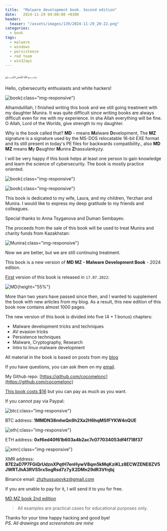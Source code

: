 ```yaml
---
title:  "Malware development book. Second edition"
date:   2024-11-29 04:00:00 +0300
header:
  teaser: "/assets/images/139/2024-11-29_20-22.png"
categories:
  - book
tags:
  - malware
  - windows
  - persistence
  - red team
  - win32api
---
```


﷽

Hello, cybersecurity enthusiasts and white hackers!

![book](/assets/images/139/2024-11-29_20-22.png){:class="img-responsive"}    

Alhamdulillah, I finished writing this book and we still going treatment with my daughter Munira. It was quite difficult since writing books are always difficult even for me with my experience. In sha Allah everything will be fine. O Allah, Lord of the Worlds, give strength to my daughter.        

Why is the book called that? **MD** - means **M**alware **D**evelopment, The **MZ** signature is a signature used by the MS-DOS relocatable 16-bit EXE format and its still present in today's PE files for backwards compatibility., also **MD MZ** means **M**y **D**aughter **M**unira **Z**hassulankyzy.    

I will be very happy if this book helps at least one person to gain knowledge and learn the science of cybersecurity. The book is mostly practice oriented.     

![book](/assets/images/139/MD_MZ-2nd-edition.png){:class="img-responsive"}    

![book](/assets/images/139/MD_MZ-2nd-edition-2.png){:class="img-responsive"}    

This book is dedicated to my wife, Laura, and my children, Yerzhan and Munira. I would like to express my deep gratitude to my friends and colleagues.     

Special thanks to Anna Tsyganova and Duman Sembayev.

The proceeds from the sale of this book will be used to treat Munira and charity funds from Kazakhstan:    

![Munira](/assets/images/139/photo_2024-06-26_18-48-13.jpg){:class="img-responsive"}    

Now we are better, but we are still continuing treatment.    

This book is a new version of **MD MZ - Malware Development Book** - 2024 edition.     

[First](/book/2022/07/16/mybook.html) version of this book is released in `17.07.2022`:    

![MD](/assets/images/139/MDMZ1_1.png){height="55%"}    

More than two years have passed since then, and I wanted to supplement the book with new articles from my blog. As a result, this new edition of this book now contains almost 1000 pages.      

The new version of this book is divided into five (4 + 1 bonus) chapters:     
- Malware development tricks and techniques     
- AV evasion tricks     
- Persistence techniques     
- Malware, Cryptography, Research     
- Intro to linux malware development     

All material in the book is based on posts from my [blog](https://cocomelonc.github.io/)    

If you have questions, you can ask them on my [email](mailto:cocomelonkz@gmail.com).    

My Github repo: [https://github.com/cocomelonc](https://github.com/cocomelonc)    

[This book costs $16](https://paypal.me/cocomelonc/16) but you can pay as much as you want.    

If you cannot pay via Paypal:     

![btc](/assets/images/62/photo_2022-07-17_17-37-46.jpg){:class="img-responsive"}    

BTC address: **1MMDN38mheQn9h2Xa2H6hqMSfFYKW4nQUE**    

![eth](/assets/images/62/photo_2022-07-17_19-26-13.jpg){:class="img-responsive"}

ETH address: **0xf6ed40f61b603a4b2ac7c077034053df4f718f37**    

![xmr](/assets/images/62/photo_2022-07-17_20-28-09.jpg){:class="img-responsive"}

XMR address:    
**87E2aD7P7FGiQrUdznXPqtH7enHywV8qm5kMqKziKLz8ECWZENE8ZV5JWRTJhA3RVS5rxSogRsd7z7yX2DMn29dR3Vfnjbj**    

Binance email: [zhzhussupovkz@gmail.com](mailto:zhzhussupovkz@gmail.com)    

If you are unable to pay for it, I will send it to you for free.    

[MD MZ book 2nd edition](https://drive.google.com/file/d/1-6OQWWGNogTeiWj1AK6i-3bxrf4Bz1Ez/view?usp=sharing)    

> All examples are practical cases for educational purposes only.         

Thanks for your time happy hacking and good bye!   
*PS. All drawings and screenshots are mine*
